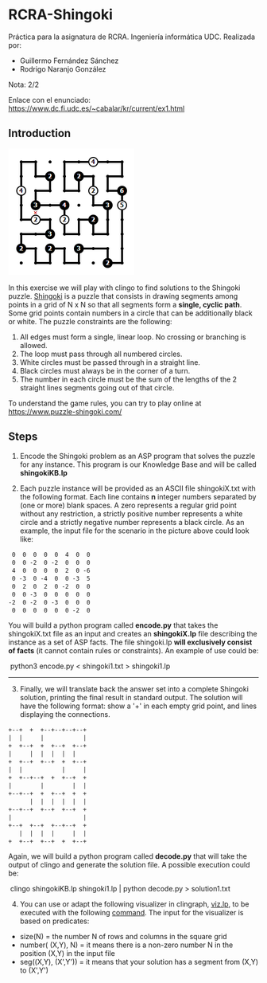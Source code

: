 # RCRA-Shingoki
Práctica para la asignatura de RCRA. Ingeniería informática UDC. 
Realizada por:
- Guillermo Fernández Sánchez
- Rodrigo Naranjo González

Nota: 2/2

Enlace con el enunciado: https://www.dc.fi.udc.es/~cabalar/kr/current/ex1.html


## Introduction

![](./shingoki_example.png)

In this exercise we will play with clingo to find solutions to the Shingoki puzzle. [Shingoki](https://www.puzzle-shingoki.com/) is a puzzle that consists in drawing segments among points in a grid of N x N so that all segments form a **single, cyclic path**. Some grid points contain numbers in a circle that can be additionally black or white. The puzzle constraints are the following:

1. All edges must form a single, linear loop. No crossing or branching is allowed.
2. The loop must pass through all numbered circles.
3. White circles must be passed through in a straight line.
4. Black circles must always be in the corner of a turn.
5. The number in each circle must be the sum of the lengths of the 2 straight lines segments going out of that circle.

To understand the game rules, you can try to play online at https://www.puzzle-shingoki.com/

##  Steps

1. Encode the Shingoki problem as an ASP program that solves the puzzle for any instance. This program is our Knowledge Base and will be called **shingokiKB.lp**

   

2. Each puzzle instance will be provided as an ASCII file shingokiX.txt with the following format. Each line contains **n** integer numbers separated by (one or more) blank spaces. A zero represents a regular grid point without any restriction, a strictly positive number represents a white circle and a strictly negative number represents a black circle. As an example, the input file for the scenario in the picture above could look like:

```
 0  0  0  0  0  4  0  0
 0  0 -2  0 -2  0  0  0
 4  0  0  0  0  2  0 -6
 0 -3  0 -4  0  0 -3  5
 0  2  0  2  0 -2  0  0
 0  0 -3  0  0  0  0  0
-2  0 -2  0 -3  0  0  0
 0  0  0  0  0  0 -2  0
```

You will build a python program called **encode.py** that takes the shingokiX.txt file as an input and creates an **shingokiX.lp** file describing the instance as a set of ASP facts. The file shingoki.lp **will exclusively consist of facts** (it cannot contain rules or constraints). An example of use could be:

​    python3 encode.py < shingoki1.txt > shingoki1.lp

------

3. Finally, we will translate back the answer set into a complete Shingoki solution, printing the final result in standard output. The solution will have the following format: show a '+' in each empty grid point, and lines displaying the connections.

```
+--+  +  +--+--+--+--+
|  |     |           |
+  +--+  +  +--+  +--+
|     |  |  |  |  |
+  +--+  +--+  +  +--+
|  |           |     |
+  +--+--+  +  +--+  +
|        |        |  |
+--+--+  +  +--+  +  +
      |  |  |  |  |  |
+--+--+  +--+  +--+  +
|                    |
+--+  +--+  +--+--+  +
   |  |  |  |     |  |
+  +--+  +--+  +  +--+
```

Again, we will build a python program called **decode.py** that will take the output of clingo and generate the solution file. A possible execution could be:

​    clingo shingokiKB.lp shingoki1.lp | python decode.py > solution1.txt

4. You can use or adapt the following visualizer in clingraph, [viz.lp](./viz.lp), to be executed with the following [command](./command). The input for the visualizer is based on predicates:

- size(N) = the number N of rows and columns in the square grid
- number( (X,Y), N) = it means there is a non-zero number N in the position (X,Y) in the input file
- seg((X,Y), (X',Y')) = it means that your solution has a segment from (X,Y) to (X',Y')



